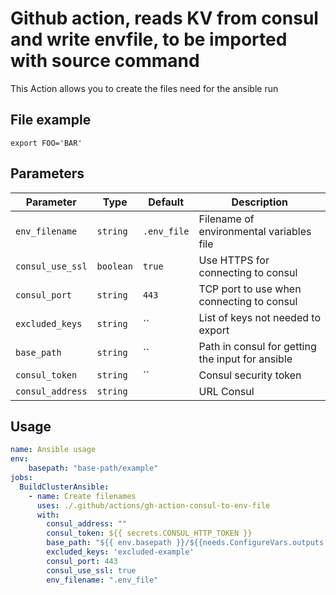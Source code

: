 # Github action, reads KV from consul and write envfile, to be imported with source command

This Action allows you to create the files need for the ansible run

## File example
```
export FOO='BAR'
```
## Parameters
| Parameter | Type | Default | Description |
|-----------|------|---------|-------------|
| `env_filename` | `string` | `.env_file` | Filename of environmental variables file |
| `consul_use_ssl` | `boolean` | `true` | Use HTTPS for connecting to consul |
| `consul_port` | `string` | `443` | TCP port to use when connecting to consul |
| `excluded_keys` | `string` | `` | List of keys not needed to export    |
| `base_path` | `string` | `` |  Path in consul for getting the input for ansible|
| `consul_token` | `string` | `` | Consul security token |
| `consul_address` | `string` | | URL Consul |

## Usage
```yaml
name: Ansible usage
env:
    basepath: "base-path/example"
jobs:
  BuildClusterAnsible:
    - name: Create filenames
      uses: ./.github/actions/gh-action-consul-to-env-file
      with:
        consul_address: ""
        consul_token: ${{ secrets.CONSUL_HTTP_TOKEN }}
        base_path: "${{ env.basepath }}/${{needs.ConfigureVars.outputs.environment}}"
        excluded_keys: 'excluded-example'
        consul_port: 443
        consul_use_ssl: true
        env_filename: ".env_file" 
```
